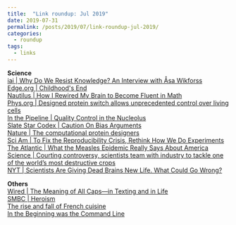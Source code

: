 ```yaml
---
title:  "Link roundup: Jul 2019"
date: 2019-07-31
permalink: /posts/2019/07/link-roundup-jul-2019/
categories: 
  - roundup
tags:
  - links
---
```

  
**Science**  
[iai \| Why Do We Resist Knowledge? An Interview with Åsa Wikforss ](https://iai.tv/articles/asa-wikforss-why-do-we-resist-knowledge-auid-1245)  
[Edge.org \| Childhood's End](https://www.edge.org/conversation/george_dyson-childhoods-end)  
[Nautilus \| How I Rewired My Brain to Become Fluent in Math](http://wise.nautil.us/feature/387/how-i-rewired-my-brain-to-become-fluent-in-math)  
[Phys.org \| Designed protein switch allows unprecedented control over living cells](https://phys.org/news/2019-07-protein-unprecedented-cells.html)  
[In the Pipeline \| Quality Control in the Nucleolus](https://blogs.sciencemag.org/pipeline/archives/2019/07/24/quality-control-in-the-nucleolus)  
[Slate Star Codex \| Caution On Bias Arguments](https://slatestarcodex.com/2019/07/17/caution-on-bias-arguments/)  
[Nature \| The computational protein designers](https://www.nature.com/articles/d41586-019-02251-x)  
[Sci Am \| To Fix the Reproducibility Crisis, Rethink How We Do Experiments](https://blogs.scientificamerican.com/observations/to-fix-the-reproducibility-crisis-rethink-how-we-do-experiments/)  
[The Atlantic \| What the Measles Epidemic Really Says About America](https://www.theatlantic.com/magazine/archive/2019/08/measles-as-metaphor/592756/)  
[Science \| Courting controversy, scientists team with industry to tackle one of the world’s most destructive crops](https://www.sciencemag.org/news/2019/07/courting-controversy-scientists-team-industry-tackle-one-world-s-most-destructive-crops?rss=1)  
[NYT \| Scientists Are Giving Dead Brains New Life. What Could Go Wrong?](https://www.nytimes.com/2019/07/02/magazine/dead-pig-brains-reanimation.html)  
  
**Others**  
[Wired \| The Meaning of All Caps—in Texting and in Life](https://www.wired.com/story/all-caps-because-internet-gretchen-mcculloch/)  
[SMBC \| Heroism](https://www.smbc-comics.com/comic/heroism)  
[The rise and fall of French cuisine ](https://www.theguardian.com/food/2019/jul/16/the-rise-and-fall-of-french-cuisine)  
[In the Beginning was the Command Line](http://cristal.inria.fr/~weis/info/commandline.html)  
